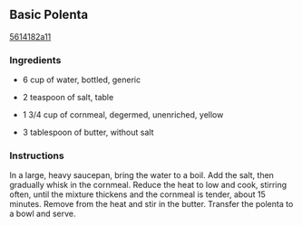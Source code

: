 ## Basic Polenta

[5614182a11](http://www.epicurious.com/recipes/food/views/basic-polenta-376699)

### Ingredients

 - 6 cup of water, bottled, generic

 - 2 teaspoon of salt, table

 - 1 3/4 cup of cornmeal, degermed, unenriched, yellow

 - 3 tablespoon of butter, without salt

### Instructions

In a large, heavy saucepan, bring the water to a boil. Add the salt, then gradually whisk in the cornmeal. Reduce the heat to low and cook, stirring often, until the mixture thickens and the cornmeal is tender, about 15 minutes. Remove from the heat and stir in the butter. Transfer the polenta to a bowl and serve.